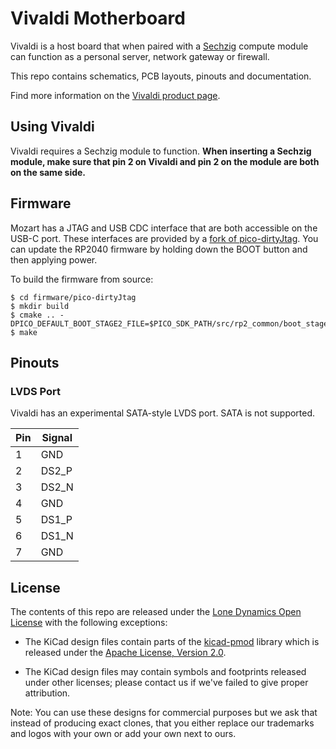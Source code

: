 # Vivaldi Motherboard

Vivaldi is a host board that when paired with a [Sechzig](https://github.com/machdyne/sechzig) compute module can function as a personal server, network gateway or firewall.

This repo contains schematics, PCB layouts, pinouts and documentation.

Find more information on the [Vivaldi product page](https://machdyne.com/product/vivaldi-motherboard/).

## Using Vivaldi

Vivaldi requires a Sechzig module to function. **When inserting a Sechzig module, make sure that pin 2 on Vivaldi and pin 2 on the module are both on the same side.**

## Firmware

Mozart has a JTAG and USB CDC interface that are both accessible on the USB-C port. These interfaces are provided by a [fork of pico-dirtyJtag](https://github.com/machdyne/vivaldi/tree/main/firmware). You can update the RP2040 firmware by holding down the BOOT button and then applying power.

To build the firmware from source:

```
$ cd firmware/pico-dirtyJtag
$ mkdir build
$ cmake .. -DPICO_DEFAULT_BOOT_STAGE2_FILE=$PICO_SDK_PATH/src/rp2_common/boot_stage2/boot2_generic_03h.S
$ make
```

## Pinouts

### LVDS Port

Vivaldi has an experimental SATA-style LVDS port. SATA is not supported.

| Pin | Signal |
| --- | ------ |
| 1 | GND |
| 2 | DS2\_P |
| 3 | DS2\_N |
| 4 | GND |
| 5 | DS1\_P |
| 6 | DS1\_N |
| 7 | GND |

## License

The contents of this repo are released under the [Lone Dynamics Open License](LICENSE.md) with the following exceptions:

- The KiCad design files contain parts of the [kicad-pmod](https://github.com/mithro/kicad-pmod) library which is released under the [Apache License, Version 2.0](https://www.apache.org/licenses/LICENSE-2.0.html).

- The KiCad design files may contain symbols and footprints released under other licenses; please contact us if we've failed to give proper attribution.

Note: You can use these designs for commercial purposes but we ask that instead of producing exact clones, that you either replace our trademarks and logos with your own or add your own next to ours.
